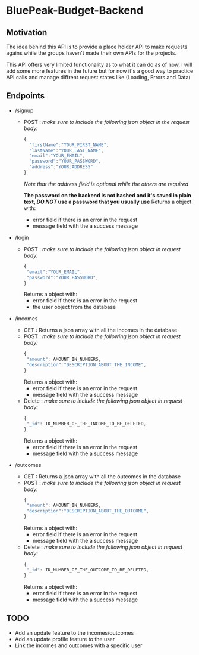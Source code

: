 # BluePeak-Budget-Backend

## Motivation

The idea behind this API is to provide a place holder API to make requests agains while the groups haven't made their own APIs for the projects.

This API offers very limited functionality as to what it can do as of now, i will add some more features in the future but for now it's a good way to practice API calls and manage diffrent request states like (Loading, Errors and Data)

## Endpoints

- /signup

  - POST : _make sure to include the following json object in the request body:_

    ```javascript
    {
      "firstName":"YOUR_FIRST_NAME",
      "lastName":"YOUR_LAST_NAME",
      "email":"YOUR_EMAIL",
      "password":"YOUR_PASSWORD",
      "address":"YOUR:ADDRESS"
    }
    ```

    _Note that the address field is optional while the others are required_

    **The password on the backend is not hashed and it's saved in plain text, _DO NOT_ use a password that you usually use**
    Returns a object with:

    - error field if there is an error in the request
    - message field with the a success message

- /login
  - POST : _make sure to include the following json object in request body:_
    ```javascript
    {
     "email":"YOUR_EMAIL",
     "password":"YOUR_PASSWORD",
    }
    ```
    Returns a object with:
    - error field if there is an error in the request
    - the user object from the database
- /incomes
  - GET : Returns a json array with all the incomes in the database
  - POST : _make sure to include the following json object in request body:_
    ```javascript
    {
     "amount": AMOUNT_IN_NUMBERS,
     "description":"DESCRIPTION_ABOUT_THE_INCOME",
    }
    ```
    Returns a object with:
    - error field if there is an error in the request
    - message field with the a success message
  - Delete : _make sure to include the following json object in request body:_
    ```javascript
    {
     "_id": ID_NUMBER_OF_THE_INCOME_TO_BE_DELETED,
    }
    ```
    Returns a object with:
    - error field if there is an error in the request
    - message field with the a success message
- /outcomes
  - GET : Returns a json array with all the outcomes in the database
  - POST : _make sure to include the following json object in request body:_
    ```javascript
    {
     "amount": AMOUNT_IN_NUMBERS,
     "description":"DESCRIPTION_ABOUT_THE_OUTCOME",
    }
    ```
    Returns a object with:
    - error field if there is an error in the request
    - message field with the a success message
  - Delete : _make sure to include the following json object in request body:_
    ```javascript
    {
     "_id": ID_NUMBER_OF_THE_OUTCOME_TO_BE_DELETED,
    }
    ```
    Returns a object with:
    - error field if there is an error in the request
    - message field with the a success message

## TODO

- Add an update feature to the incomes/outcomes
- Add an update profile feature to the user
- Link the incomes and outcomes with a specific user
